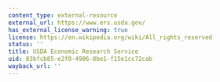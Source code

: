 ```yaml
---
content_type: external-resource
external_url: https://www.ers.usda.gov/
has_external_license_warning: true
license: https://en.wikipedia.org/wiki/All_rights_reserved
status: ''
title: USDA Economic Research Service
uid: 83bfcb85-e2f0-4906-8be1-f15e1cc72cab
wayback_url: ''
---
```

